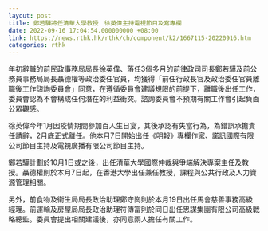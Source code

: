 ```yaml
---
layout: post
title: 鄭若驊將任清華大學教授　徐英偉主持電視節目及寫專欄
date: 2022-09-16 17:04:54.000000000 +08:00
link: https://news.rthk.hk/rthk/ch/component/k2/1667115-20220916.htm
categories: rthk
---
```


年初辭職的前民政事務局局長徐英偉、落任3個多月的前律政司司長鄭若驊及前公務員事務局局長聶德權等政治委任官員，均獲得「前任行政長官及政治委任官員離職後工作諮詢委員會」同意，在遵循委員會建議規限的前提下，離職後出任工作，委員會認為不會構成任何潛在的利益衝突。諮詢委員會不預期有關工作會引起負面公眾觀感。

徐英偉今年1月因疫情期間參加百人生日宴，其後承認有失當行為，為錯誤承擔責任請辭，2月底正式離任。他本月7日開始出任《明報》專欄作家、諾訊國際有限公司節目主持及電視廣播有限公司節目主持。

鄭若驊計劃於10月1日或之後，出任清華大學國際仲裁與爭端解決專案主任及教授。聶德權則於本月7日起，在香港大學出任兼任教授，課程與公共行政及人力資源管理相關。

另外，前食物及衞生局局長政治助理鄭守崗則於本月19日出任馬會慈善事務高級經理。前運輸及房屋局局長政治助理符傳富則於同日出任思謀集團有限公司高級戰略總監。委員會提出相關建議後，亦同意兩人擔任有關工作。
